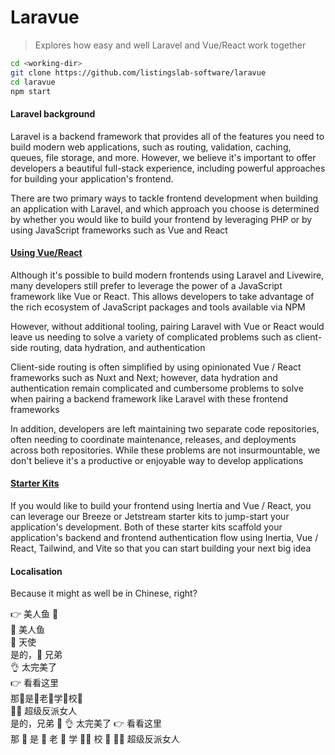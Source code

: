 
# Laravue

> Explores how easy and well Laravel and Vue/React work together

```bash
cd <working-dir>
git clone https://github.com/listingslab-software/laravue
cd laravue
npm start
```

#### Laravel background

Laravel is a backend framework that provides all of the features you need to build modern web applications, such as routing, validation, caching, queues, file storage, and more. However, we believe it's important to offer developers a beautiful full-stack experience, including powerful approaches for building your application's frontend.

There are two primary ways to tackle frontend development when building an application with Laravel, and which approach you choose is determined by whether you would like to build your frontend by leveraging PHP or by using JavaScript frameworks such as Vue and React

#### [Using Vue/React](https://laravel.com/docs/10.x/frontend#using-vue-react)

Although it's possible to build modern frontends using Laravel and Livewire, many developers still prefer to leverage the power of a JavaScript framework like Vue or React. This allows developers to take advantage of the rich ecosystem of JavaScript packages and tools available via NPM

However, without additional tooling, pairing Laravel with Vue or React would leave us needing to solve a variety of complicated problems such as client-side routing, data hydration, and authentication

Client-side routing is often simplified by using opinionated Vue / React frameworks such as Nuxt and Next; however, data hydration and authentication remain complicated and cumbersome problems to solve when pairing a backend framework like Laravel with these frontend frameworks

In addition, developers are left maintaining two separate code repositories, often needing to coordinate maintenance, releases, and deployments across both repositories. While these problems are not insurmountable, we don't believe it's a productive or enjoyable way to develop applications

#### [Starter Kits](https://laravel.com/docs/10.x/frontend#inertia-starter-kits)

If you would like to build your frontend using Inertia and Vue / React, you can leverage our Breeze or Jetstream starter kits to jump-start your application's development. Both of these starter kits scaffold your application's backend and frontend authentication flow using Inertia, Vue / React, Tailwind, and Vite so that you can start building your next big idea

#### Localisation

Because it might as well be in Chinese, right?

👉 美人鱼 🧜  
🧜 美人鱼   
👼 天使  
是的，🤙 兄弟  
👌 太完美了  
👉 看看这里  
那🤟是🤟老🤟学🤟校🤟   
🦹‍♀️ 超级反派女人  
是的，兄弟 🤙
 👌 太完美了
👉 看看这里  
那 🤟 是 🤙 老 🤟 学 🧜‍♂️ 校 🤟
🦹‍♀️ 超级反派女人